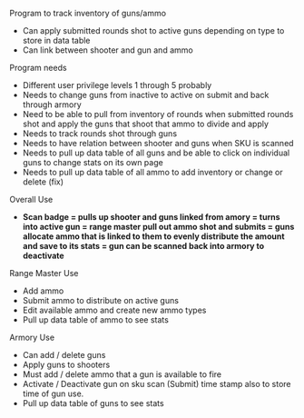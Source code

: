 Program to track inventory of guns/ammo

- Can apply submitted rounds shot to active guns depending on type to store in data table
- Can link between shooter and gun and ammo

Program needs

- Different user privilege levels 1 through 5 probably
- Needs to change guns from inactive to active on submit and back through armory
- Need to be able to pull from inventory of rounds when submitted rounds shot and apply the guns that shoot that ammo to divide and apply
- Needs to track rounds shot through guns
- Needs to have relation between shooter and guns when SKU is scanned
- Needs to pull up data table of all guns and be able to click on individual guns to change stats on its own page
- Needs to pull up data table of all ammo to add inventory or change or delete (fix)

Overall Use

- **Scan badge = pulls up shooter and guns linked from amory = turns into active gun = range master pull out ammo shot and submits = guns allocate ammo that is linked to them to evenly distribute the amount and save to its stats = gun can be scanned back into armory to deactivate**

Range Master Use

- Add ammo
- Submit ammo to distribute on active guns
- Edit available ammo and create new ammo types
- Pull up data table of ammo to see stats

Armory Use

- Can add / delete guns
- Apply guns to shooters
- Must add / delete ammo that a gun is available to fire
- Activate / Deactivate gun on sku scan (Submit) time stamp also to store time of gun use.
- Pull up data table of guns to see stats
